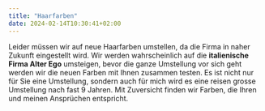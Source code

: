```yaml
---
title: "Haarfarben"
date: 2024-02-14T10:30:41+02:00
---
```


Leider müssen wir auf neue Haarfarben umstellen, da die Firma in naher Zukunft eingestellt wird.
Wir werden wahrscheinlich auf die **italienische Firma Alter Ego** umsteigen, bevor die ganze Umstellung vor sich geht werden wir die neuen Farben mit Ihnen zusammen testen.
Es ist nicht nur für Sie eine Umstellung, sondern auch für mich wird es eine reisen grosse Umstellung nach fast 9 Jahren.
Mit Zuversicht finden wir Farben, die Ihren und meinen Ansprüchen entspricht.
